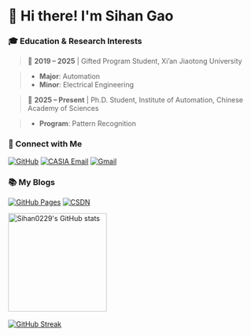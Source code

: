 # 👋 Hi there! I'm Sihan Gao  

### 🎓 Education & Research Interests   

> 📌 **2019 – 2025** | Gifted Program Student, Xi’an Jiaotong University  

>    -  **Major**: Automation   
>    -  **Minor**: Electrical Engineering   

> 📌 **2025 – Present** | Ph.D. Student, Institute of Automation, Chinese Academy of Sciences  

>    -  **Program**: Pattern Recognition    

### 🌟 Connect with Me   
[![GitHub](https://img.shields.io/badge/GitHub-000000?style=flat-square&logo=github&logoColor=white)](https://github.com/Sihan0229) [![CASIA Email](https://img.shields.io/badge/CASIA%20Email-0057B7?style=flat-square&logo=gmail&logoColor=white)](mailto:gaosihan2025@ia.ac.cn)   [![Gmail](https://img.shields.io/badge/Gmail-006400?style=flat-square&logo=gmail&logoColor=white)](mailto:sihangao2004@gmail.com)   

### 📚 My Blogs   
[![GitHub Pages](https://img.shields.io/badge/GitHub%20Blog-24292F?style=flat-square&logo=github&logoColor=white)](https://sihan0229.github.io/)  [![CSDN](https://img.shields.io/badge/CSDN-BF0A30?style=flat-square&logo=csdn&logoColor=white)](https://blog.csdn.net/GabrielleGao?spm=1010.2135.3001.5343) 

 <img src="https://github-readme-stats.vercel.app/api?username=Sihan0229&show_icons=true&include_all_commits=true&hide=contribs&title_color=006400&text_color=006400&icon_color=006400" alt="Sihan0229's GitHub stats" style="height: 200px;"> 

[![GitHub Streak](https://streak-stats.demolab.com/?user=Sihan0229)](https://git.io/streak-stats)

